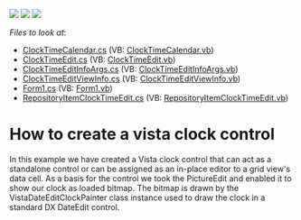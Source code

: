 <!-- default badges list -->
![](https://img.shields.io/endpoint?url=https://codecentral.devexpress.com/api/v1/VersionRange/128619973/10.1.5%2B)
[![](https://img.shields.io/badge/Open_in_DevExpress_Support_Center-FF7200?style=flat-square&logo=DevExpress&logoColor=white)](https://supportcenter.devexpress.com/ticket/details/E2444)
[![](https://img.shields.io/badge/📖_How_to_use_DevExpress_Examples-e9f6fc?style=flat-square)](https://docs.devexpress.com/GeneralInformation/403183)
<!-- default badges end -->
<!-- default file list -->
*Files to look at*:

* [ClockTimeCalendar.cs](./CS/ClockTimeEditControl/ClockTimeCalendar.cs) (VB: [ClockTimeCalendar.vb](./VB/ClockTimeEditControl/ClockTimeCalendar.vb))
* [ClockTimeEdit.cs](./CS/ClockTimeEditControl/ClockTimeEdit.cs) (VB: [ClockTimeEdit.vb](./VB/ClockTimeEditControl/ClockTimeEdit.vb))
* [ClockTimeEditInfoArgs.cs](./CS/ClockTimeEditControl/ClockTimeEditInfoArgs.cs) (VB: [ClockTimeEditInfoArgs.vb](./VB/ClockTimeEditControl/ClockTimeEditInfoArgs.vb))
* [ClockTimeEditViewInfo.cs](./CS/ClockTimeEditControl/ClockTimeEditViewInfo.cs) (VB: [ClockTimeEditViewInfo.vb](./VB/ClockTimeEditControl/ClockTimeEditViewInfo.vb))
* [Form1.cs](./CS/ClockTimeEditControl/Form1.cs) (VB: [Form1.vb](./VB/ClockTimeEditControl/Form1.vb))
* [RepositoryItemClockTimeEdit.cs](./CS/ClockTimeEditControl/RepositoryItemClockTimeEdit.cs) (VB: [RepositoryItemClockTimeEdit.vb](./VB/ClockTimeEditControl/RepositoryItemClockTimeEdit.vb))
<!-- default file list end -->
# How to create a vista clock control


<p>In this example we have created a Vista clock control that can act as a standalone control or can be assigned as an in-place editor to a grid view's data cell. As a basis for the control we took the PictureEdit and enabled it to show our clock as loaded bitmap. The bitmap is drawn by the VistaDateEditClockPainter class instance used to draw the clock in a standard DX DateEdit control.</p>

<br/>


